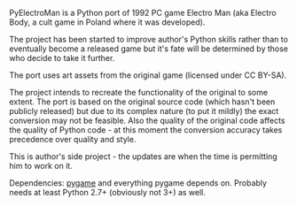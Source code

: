 PyElectroMan is a Python port of 1992 PC game Electro Man (aka Electro Body, a cult game in Poland where it was developed).

The project has been started to improve author's Python skills rather than to eventually become a released game but it's fate will be determined by those who decide to take it further.

The port uses art assets from the original game (licensed under CC BY-SA).

The project intends to recreate the functionality of the original to some extent. The port is based on the original source code (which hasn't been publicly released) but due to its complex nature (to put it mildly) the exact conversion may not be feasible. Also the quality of the original code affects the quality of Python code - at this moment the conversion accuracy takes precedence over quality and style.

This is author's side project - the updates are when the time is permitting him to work on it.

Dependencies: [pygame](http://www.pygame.org) and everything pygame depends on. Probably needs at least Python 2.7+ (obviously not 3+) as well.